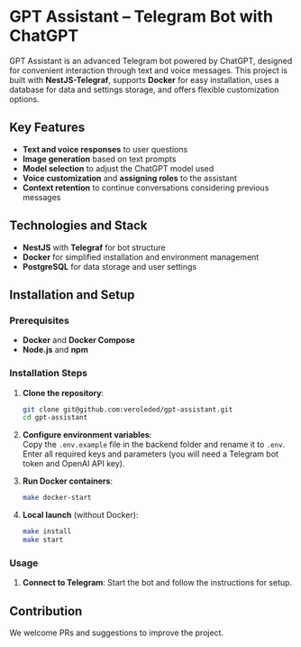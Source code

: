 # GPT Assistant – Telegram Bot with ChatGPT

GPT Assistant is an advanced Telegram bot powered by ChatGPT, designed for convenient interaction through text and voice messages. This project is built with **NestJS-Telegraf**, supports **Docker** for easy installation, uses a database for data and settings storage, and offers flexible customization options.

## Key Features

- **Text and voice responses** to user questions
- **Image generation** based on text prompts
- **Model selection** to adjust the ChatGPT model used
- **Voice customization** and **assigning roles** to the assistant
- **Context retention** to continue conversations considering previous messages

## Technologies and Stack

- **NestJS** with **Telegraf** for bot structure
- **Docker** for simplified installation and environment management
- **PostgreSQL** for data storage and user settings

## Installation and Setup

### Prerequisites
- **Docker** and **Docker Compose**
- **Node.js** and **npm**

### Installation Steps

1. **Clone the repository**:
    ```bash
    git clone git@github.com:veroleded/gpt-assistant.git
    cd gpt-assistant
    ```

2. **Configure environment variables**:  
   Copy the `.env.example` file in the backend folder and rename it to `.env`. Enter all required keys and parameters (you will need a Telegram bot token and OpenAI API key).

3. **Run Docker containers**:
    ```bash
    make docker-start
    ```

4. **Local launch** (without Docker):  
    ```bash
    make install
    make start
    ```

### Usage

1. **Connect to Telegram**: Start the bot and follow the instructions for setup.

## Contribution
We welcome PRs and suggestions to improve the project.
